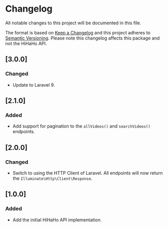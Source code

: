 # Changelog
All notable changes to this project will be documented in this file.

The format is based on [Keep a Changelog](https://keepachangelog.com/en/1.0.0/) and this project adheres to 
[Semantic Versioning](https://semver.org/spec/v2.0.0.html). Please note this changelog affects this package and not the 
HiHaHo API.

## [3.0.0]

### Changed

- Update to Laravel 9.

## [2.1.0]

### Added

- Add support for pagination to the `allVideos()` and `searchVideos()` endpoints.

## [2.0.0]

### Changed

- Switch to using the HTTP Client of Laravel. All endpoints will now return the `Illuminate\Http\Client\Response`.

## [1.0.0]

### Added

- Add the initial HiHaHo API implementation.

